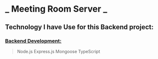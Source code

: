 # _ Meeting Room Server _
## Technology I have Use for this Backend project:
### <ins>Backend Development:</ins>

> Node.js
> Express.js
> Mongoose
> TypeScript